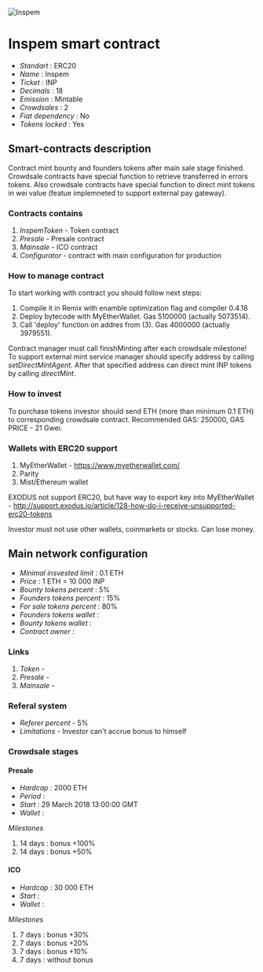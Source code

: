 ![Inspem](logo.png "Inspem")

# Inspem smart contract

* _Standart_        : ERC20
* _Name_            : Inspem
* _Ticket_          : INP
* _Decimals_        : 18
* _Emission_        : Mintable
* _Crowdsales_      : 2
* _Fiat dependency_ : No
* _Tokens locked_   : Yes

## Smart-contracts description

Contract mint bounty and founders tokens after main sale stage finished. 
Crowdsale contracts have special function to retrieve transferred in errors tokens.
Also crowdsale contracts have special function to direct mint tokens in wei value (featue implemneted to support external pay gateway).

### Contracts contains
1. _InspemToken_ - Token contract
2. _Presale_ - Presale contract
3. _Mainsale_ - ICO contract
4. _Configurator_ - contract with main configuration for production

### How to manage contract
To start working with contract you should follow next steps:
1. Compile it in Remix with enamble optimization flag and compiler 0.4.18
2. Deploy bytecode with MyEtherWallet. Gas 5100000 (actually 5073514).
3. Call 'deploy' function on addres from (3). Gas 4000000 (actually 3979551). 

Contract manager must call finishMinting after each crowdsale milestone!
To support external mint service manager should specify address by calling _setDirectMintAgent_. After that specified address can direct mint INP tokens by calling _directMint_.

### How to invest
To purchase tokens investor should send ETH (more than minimum 0.1 ETH) to corresponding crowdsale contract.
Recommended GAS: 250000, GAS PRICE - 21 Gwei.

### Wallets with ERC20 support
1. MyEtherWallet - https://www.myetherwallet.com/
2. Parity 
3. Mist/Ethereum wallet

EXODUS not support ERC20, but have way to export key into MyEtherWallet - http://support.exodus.io/article/128-how-do-i-receive-unsupported-erc20-tokens

Investor must not use other wallets, coinmarkets or stocks. Can lose money.

## Main network configuration

* _Minimal insvested limit_     : 0.1 ETH
* _Price_                       : 1 ETH = 10 000 INP
* _Bounty tokens percent_       : 5% 
* _Founders tokens percent_     : 15% 
* _For sale tokens percent_     : 80% 
* _Founders tokens wallet_      :  
* _Bounty tokens wallet_        : 
* _Contract owner_              : 

### Links
1. _Token_ -
2. _Presale_ -
3. _Mainsale_ -

### Referal system
* _Referer percent_ - 5%
* _Limitations_ - Investor сan't accrue bonus to himself

### Crowdsale stages

#### Presale
* _Hardcap_                    : 2000 ETH
* _Period_                     : 
* _Start_                      : 29 March 2018 13:00:00 GMT
* _Wallet_                     : 

_Milestones_
1. 14 days                     : bonus +100% 
2. 14 days                     : bonus +50% 

#### ICO
* _Hardcap_                    : 30 000 ETH
* _Start_                      : 
* _Wallet_                     : 

_Milestones_
1. 7 days                      : bonus +30% 
2. 7 days                      : bonus +20% 
3. 7 days                      : bonus +10% 
4. 7 days                      : without bonus


